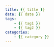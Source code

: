 ```yaml
---
title: {{ title }}
date: {{ date }}
tags:
    - {{ tag1 }}
    - {{ tag2 }}
categories:
    - {{ category }}
---
```

